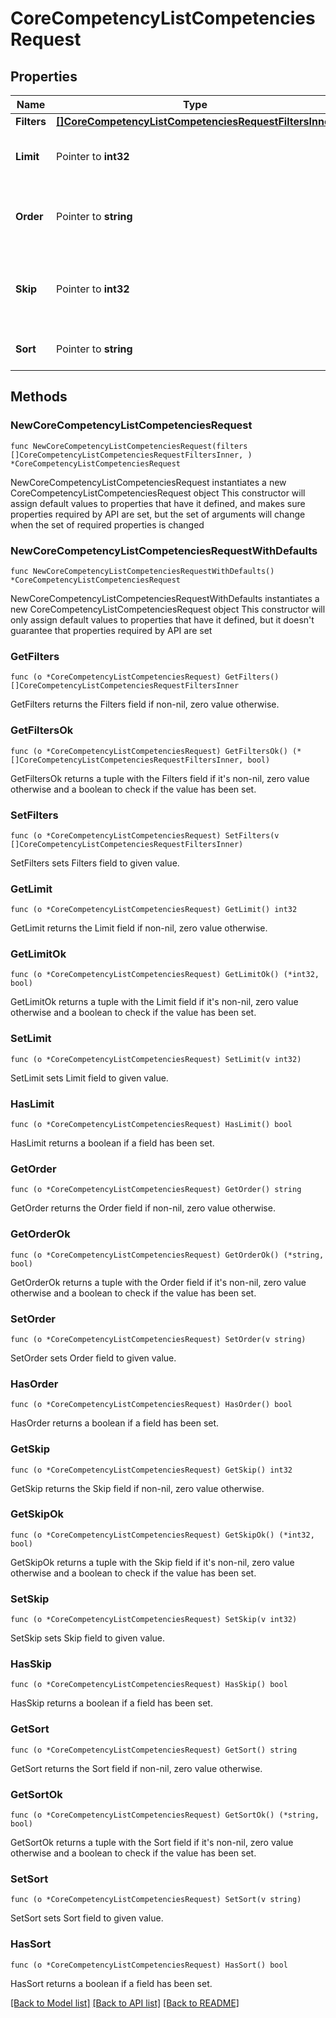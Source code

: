 # CoreCompetencyListCompetenciesRequest

## Properties

Name | Type | Description | Notes
------------ | ------------- | ------------- | -------------
**Filters** | [**[]CoreCompetencyListCompetenciesRequestFiltersInner**](CoreCompetencyListCompetenciesRequestFiltersInner.md) |  | 
**Limit** | Pointer to **int32** | Return this number of records at most. | [optional] [default to 0]
**Order** | Pointer to **string** | Sort direction. Should be either ASC or DESC | [optional] [default to ""]
**Skip** | Pointer to **int32** | Skip this number of records before returning results | [optional] [default to 0]
**Sort** | Pointer to **string** | Column to sort by. | [optional] [default to ""]

## Methods

### NewCoreCompetencyListCompetenciesRequest

`func NewCoreCompetencyListCompetenciesRequest(filters []CoreCompetencyListCompetenciesRequestFiltersInner, ) *CoreCompetencyListCompetenciesRequest`

NewCoreCompetencyListCompetenciesRequest instantiates a new CoreCompetencyListCompetenciesRequest object
This constructor will assign default values to properties that have it defined,
and makes sure properties required by API are set, but the set of arguments
will change when the set of required properties is changed

### NewCoreCompetencyListCompetenciesRequestWithDefaults

`func NewCoreCompetencyListCompetenciesRequestWithDefaults() *CoreCompetencyListCompetenciesRequest`

NewCoreCompetencyListCompetenciesRequestWithDefaults instantiates a new CoreCompetencyListCompetenciesRequest object
This constructor will only assign default values to properties that have it defined,
but it doesn't guarantee that properties required by API are set

### GetFilters

`func (o *CoreCompetencyListCompetenciesRequest) GetFilters() []CoreCompetencyListCompetenciesRequestFiltersInner`

GetFilters returns the Filters field if non-nil, zero value otherwise.

### GetFiltersOk

`func (o *CoreCompetencyListCompetenciesRequest) GetFiltersOk() (*[]CoreCompetencyListCompetenciesRequestFiltersInner, bool)`

GetFiltersOk returns a tuple with the Filters field if it's non-nil, zero value otherwise
and a boolean to check if the value has been set.

### SetFilters

`func (o *CoreCompetencyListCompetenciesRequest) SetFilters(v []CoreCompetencyListCompetenciesRequestFiltersInner)`

SetFilters sets Filters field to given value.


### GetLimit

`func (o *CoreCompetencyListCompetenciesRequest) GetLimit() int32`

GetLimit returns the Limit field if non-nil, zero value otherwise.

### GetLimitOk

`func (o *CoreCompetencyListCompetenciesRequest) GetLimitOk() (*int32, bool)`

GetLimitOk returns a tuple with the Limit field if it's non-nil, zero value otherwise
and a boolean to check if the value has been set.

### SetLimit

`func (o *CoreCompetencyListCompetenciesRequest) SetLimit(v int32)`

SetLimit sets Limit field to given value.

### HasLimit

`func (o *CoreCompetencyListCompetenciesRequest) HasLimit() bool`

HasLimit returns a boolean if a field has been set.

### GetOrder

`func (o *CoreCompetencyListCompetenciesRequest) GetOrder() string`

GetOrder returns the Order field if non-nil, zero value otherwise.

### GetOrderOk

`func (o *CoreCompetencyListCompetenciesRequest) GetOrderOk() (*string, bool)`

GetOrderOk returns a tuple with the Order field if it's non-nil, zero value otherwise
and a boolean to check if the value has been set.

### SetOrder

`func (o *CoreCompetencyListCompetenciesRequest) SetOrder(v string)`

SetOrder sets Order field to given value.

### HasOrder

`func (o *CoreCompetencyListCompetenciesRequest) HasOrder() bool`

HasOrder returns a boolean if a field has been set.

### GetSkip

`func (o *CoreCompetencyListCompetenciesRequest) GetSkip() int32`

GetSkip returns the Skip field if non-nil, zero value otherwise.

### GetSkipOk

`func (o *CoreCompetencyListCompetenciesRequest) GetSkipOk() (*int32, bool)`

GetSkipOk returns a tuple with the Skip field if it's non-nil, zero value otherwise
and a boolean to check if the value has been set.

### SetSkip

`func (o *CoreCompetencyListCompetenciesRequest) SetSkip(v int32)`

SetSkip sets Skip field to given value.

### HasSkip

`func (o *CoreCompetencyListCompetenciesRequest) HasSkip() bool`

HasSkip returns a boolean if a field has been set.

### GetSort

`func (o *CoreCompetencyListCompetenciesRequest) GetSort() string`

GetSort returns the Sort field if non-nil, zero value otherwise.

### GetSortOk

`func (o *CoreCompetencyListCompetenciesRequest) GetSortOk() (*string, bool)`

GetSortOk returns a tuple with the Sort field if it's non-nil, zero value otherwise
and a boolean to check if the value has been set.

### SetSort

`func (o *CoreCompetencyListCompetenciesRequest) SetSort(v string)`

SetSort sets Sort field to given value.

### HasSort

`func (o *CoreCompetencyListCompetenciesRequest) HasSort() bool`

HasSort returns a boolean if a field has been set.


[[Back to Model list]](../README.md#documentation-for-models) [[Back to API list]](../README.md#documentation-for-api-endpoints) [[Back to README]](../README.md)


